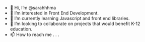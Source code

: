 - 👋 Hi, I’m @sarahhhma
- 👀 I’m interested in Front End Development.
- 🌱 I’m currently learning Javascript and front end libraries.
- 💞️ I’m looking to collaborate on projects that would benefit K-12 education.
- 📫 How to reach me . . .

<!---
sarahhhma/sarahhhma is a ✨ special ✨ repository because its `README.md` (this file) appears on your GitHub profile.
You can click the Preview link to take a look at your changes.
--->
